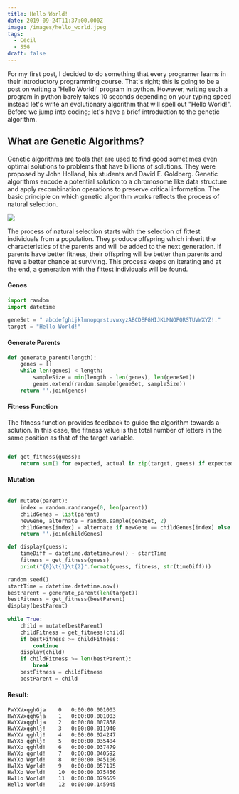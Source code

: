 ```yaml
---
title: Hello World!
date: 2019-09-24T11:37:00.000Z
image: /images/hello_world.jpeg
tags:
  - Cecil
  - SSG
draft: false
---
```

For my first post, I decided to do something that every programer learns in their introductory programming course. That's right; this is going to be a post on writing a 'Hello World!' program in python. However, writing such a program in python barely takes 10 seconds depending on your typing speed instead let's write an evolutionary algorithm that will spell out "Hello World!". Before we jump into coding; let's have a brief introduction to the genetic algorithm.

## What are Genetic Algorithms?

Genetic algorithms are tools that are used to find good sometimes even optimal solutions to problems that have billions of solutions. They were proposed by John Holland, his students and David E. Goldberg. Genetic algorithms encode a potential solution to a chromosome like data structure and apply recombination operations to preserve critical information. The basic principle on which genetic algorithm works reflects the process of natural selection.

![](/images/ga_1.jpg)

The process of natural selection starts with the selection of fittest individuals from a population. They produce offspring which inherit the characteristics of the parents and will be added to the next generation. If parents have better fitness, their offspring will be better than parents and have a better chance at surviving. This process keeps on iterating and at the end, a generation with the fittest individuals will be found.


#### Genes 

```python
import random 
import datetime

geneSet = " abcdefghijklmnopqrstuvwxyzABCDEFGHIJKLMNOPQRSTUVWXYZ!."
target = "Hello World!"
```

#### Generate Parents

```python
def generate_parent(length):
    genes = []
    while len(genes) < length:
        sampleSize = min(length - len(genes), len(geneSet))
        genes.extend(random.sample(geneSet, sampleSize))
    return ''.join(genes)

```

#### Fitness Function

The fitness function provides feedback to guide the algorithm towards a solution. In this case, the fitness value is the total number of letters in the same position as that of the target variable.

```python

def get_fitness(guess):
    return sum(1 for expected, actual in zip(target, guess) if expected == actual)
```

#### Mutation


```python

def mutate(parent):
    index = random.randrange(0, len(parent))
    childGenes = list(parent)
    newGene, alternate = random.sample(geneSet, 2)
    childGenes[index] = alternate if newGene == childGenes[index] else newGene
    return ''.join(childGenes)

```


```python
def display(guess):
    timeDiff = datetime.datetime.now() - startTime
    fitness = get_fitness(guess)
    print("{0}\t{1}\t{2}".format(guess, fitness, str(timeDiff)))

random.seed()
startTime = datetime.datetime.now()
bestParent = generate_parent(len(target))
bestFitness = get_fitness(bestParent)
display(bestParent)
    
while True:
    child = mutate(bestParent)
    childFitness = get_fitness(child)
    if bestFitness >= childFitness:
        continue
    display(child)
    if childFitness >= len(bestParent):
        break
    bestFitness = childFitness
    bestParent = child
```
#### Result:
```output
PwYXVxqghGja	0	0:00:00.001003
HwYXVxqghGja	1	0:00:00.001003
HwYXVxqghlja	2	0:00:00.007858
HwYXVxqghlj!	3	0:00:00.011940
HwYXV qghlj!	4	0:00:00.024247
HwYXo qghlj!	5	0:00:00.035484
HwYXo qghld!	6	0:00:00.037479
HwYXo qgrld!	7	0:00:00.040592
HwYXo Wgrld!	8	0:00:00.045106
HwlXo Wgrld!	9	0:00:00.057195
HwlXo World!	10	0:00:00.075456
Hwllo World!	11	0:00:00.079659
Hello World!	12	0:00:00.145945
```
